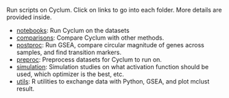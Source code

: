Run scripts on Cyclum. Click on links to go into each folder. More details are provided inside.

 - [notebooks](notebooks): Run Cyclum on the datasets
 - [comparisons](comparisons): Compare Cyclum with other methods.
 - [postproc](postproc): Run GSEA, compare circular magnitude of genes across samples, and find transition markers.
 - [preproc](preproc): Preprocess datasets for Cyclum to run on.
 - [simulation](simulation): Simulation studies on what activation function should be used, which optimizer is the best, etc.
 - [utils](utils): R utilities to exchange data with Python, GSEA, and plot mclust result.
 
